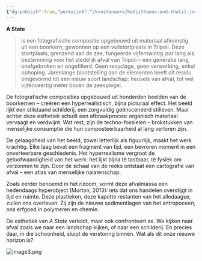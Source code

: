 ```yaml
---
{"dg-publish":true,"permalink":"/kunstenaars/hadjithomas-and-khalil-joreige/","dgPassFrontmatter":true}
---
```


**A State**

> is een fotografische compositie opgebouwd uit materiaal afkomstig uit een boorkern, gewonnen op een vuilstortplaats in Tripoli. Deze stortplaats, grenzend aan de zee, fungeerde vijfentwintig jaar lang als bestemming voor het stedelijk afval van Tripoli – een generatie lang, onafgebroken en ongefilterd. Geen recyclage, geen verwerking, enkel ophoping. Jarenlange blootstelling aan de elementen heeft dit residu omgevormd tot een nieuw soort landschap: heuvels van afval, tot wel vijfenveertig meter boven de zeespiegel.

De fotografische composities opgebouwd uit honderden beelden van de boorkernen – creëren een hyperrealistisch, bijna picturaal effect. Het beeld lijkt een stilstaand schilderij, een zorgvuldig geënsceneerd stilleven. Maar achter deze esthetiek schuilt een afbraakproces: organisch materiaal vervaagt en verdwijnt. Wat rest, zijn de techno-fossielen – brokstukken van menselijke consumptie die hun composteerbaarheid al lang verloren zijn.

De gelaagdheid van het beeld, zowel letterlijk als figuurlijk, maakt het werk krachtig. Elke laag bevat een fragment van tijd, een bevroren moment in een onverteerbare geschiedenis. Het hyperrealisme vergroot de geloofwaardigheid van het werk: het lijkt bijna té tastbaar, té fysiek om verzonnen te zijn. Door de schaal van de reeks ontstaat een cartografie van afval – een atlas van menselijke nalatenschap.

Zoals eerder benoemd in het rizoom, vormt deze afvalmassa een hedendaags hyperobject (Morton, 2013): iets dat ons handelen overstijgt in tijd en ruimte. Deze plastieken, deze kapotte restanten van het alledaagse, zullen ons overleven. Zij zijn de nieuwe sedimentlagen van het antropoceen, ons erfgoed in polymeren en chemie.

De esthetiek van _A State_ verleidt, maar ook confronteert ze. We kijken naar afval zoals we naar een landschap kijken, of naar een schilderij. En precies daar, in die schoonheid, sluipt de verstoring binnen. Wat als dit onze nieuwe horizon is?

![image3.png](/img/user/image3.png)